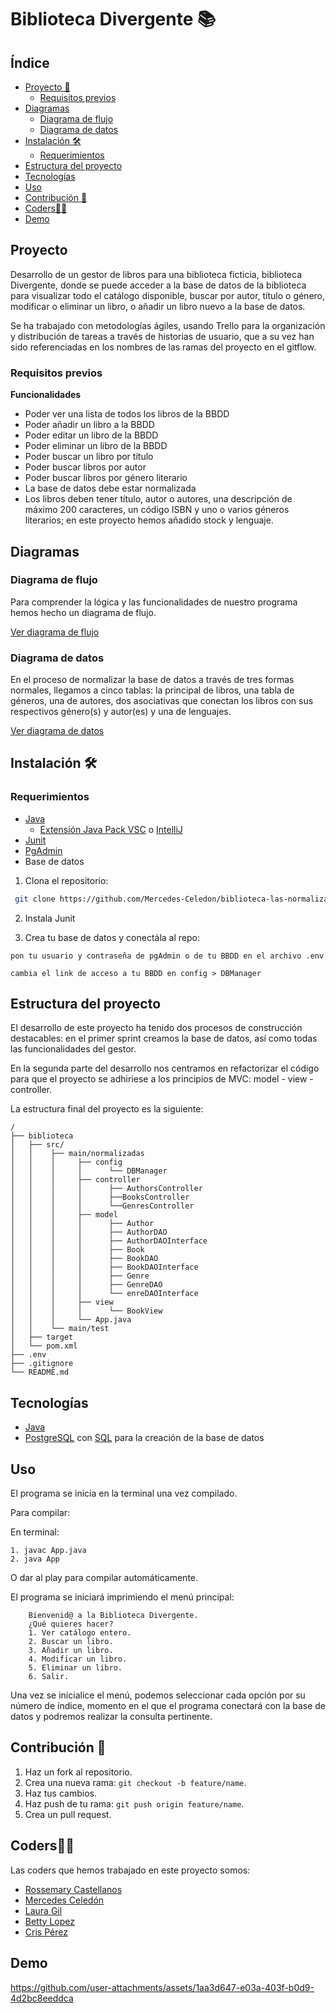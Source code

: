 # Biblioteca Divergente 📚

## Índice

- [Proyecto 📝](#proyecto-)
  - [Requisitos previos](#requisitos-previos-)
- [Diagramas](#diagrama-)
  - [Diagrama de flujo](#diagrama-de-flujo-)
  - [Diagrama de datos](#diagrama-de-datos-)
- [Instalación 🛠️](#installation-)
  - [Requerimientos](#requerimientos-)
- [Estructura del proyecto](#estructura-del-proyecto-)
- [Tecnologías](#tecnologias-)
- [Uso](#uso-)
- [Contribución 🤝](#contribution-)
- [Coders👩‍💻](#coders-)
- [Demo](#demo-)

## Proyecto

Desarrollo de un gestor de libros para una biblioteca ficticia, biblioteca Divergente, donde se puede acceder a la base de datos de la biblioteca para visualizar todo el catálogo disponible, buscar por autor, título o género, modificar o eliminar un libro, o añadir un libro nuevo a la base de datos.

Se ha trabajado con metodologías ágiles, usando Trello para la organización y distribución de tareas a través de historias de usuario, que a su vez han sido referenciadas en los nombres de las ramas del proyecto en el gitflow. 

### Requisitos previos

**Funcionalidades**

- Poder ver una lista de todos los libros de la BBDD
- Poder añadir un libro a la BBDD
- Poder editar un libro de la BBDD
- Poder eliminar un libro de la BBDD
- Poder buscar un libro por título
- Poder buscar libros por autor
- Poder buscar libros por género literario
- La base de datos debe estar normalizada
- Los libros deben tener título, autor o autores, una descripción de máximo 200 caracteres, un código ISBN y uno o varios géneros literarios; en este proyecto hemos añadido stock y lenguaje.

## Diagramas

### Diagrama de flujo

Para comprender la lógica y las funcionalidades de nuestro programa hemos hecho un diagrama de flujo.

[Ver diagrama de flujo](https://www.figma.com/board/44gcSRoeA8imM1DUC5gwBL/Flowchart-Biblioteca?node-id=0-1&t=gOx76jMIQOuqngEP-0)

### Diagrama de datos

En el proceso de normalizar la base de datos a través de tres formas normales, llegamos a cinco tablas: la principal de libros, una tabla de géneros, una de autores, dos asociativas que conectan los libros con sus respectivos género(s) y autor(es) y una de lenguajes.

[Ver diagrama de datos](https://drive.google.com/file/d/1Npe71pMS-Zj1ldXu07YRYapa7U5RKJG9/view)

## Instalación 🛠️

### Requerimientos

- [Java](https://www.w3schools.com/java/java_intro.asp)
  - [Extensión Java Pack VSC](vscjava.vscode-java-pack) o [IntelliJ](https://www.jetbrains.com/es-es/idea/)
- [Junit](https://junit.org/junit5/)
- [PgAdmin](https://www.pgadmin.org/)
- Base de datos

1. Clona el repositorio:

```bash
 git clone https://github.com/Mercedes-Celedon/biblioteca-las-normalizadas
```

2. Instala Junit

3. Crea tu base de datos y conectála al repo:

```
pon tu usuario y contraseña de pgAdmin o de tu BBDD en el archivo .env

```

```
cambia el link de acceso a tu BBDD en config > DBManager
```

## Estructura del proyecto

El desarrollo de este proyecto ha tenido dos procesos de construcción destacables: en el primer sprint creamos la base de datos, así como todas las funcionalidades del gestor.

En la segunda parte del desarrollo nos centramos en refactorizar el código para que el proyecto se adhiriese a los principios de MVC: model - view - controller.

La estructura final del proyecto es la siguiente:

```plaintext
/
├── biblioteca
│   ├── src/
│   │    ├── main/normalizadas
│   │    │     ├── config
│   │    │     │      └── DBManager
│   │    │     ├── controller
│   │    │     │      ├── AuthorsController
│   │    │     │      ├──BooksController
│   │    │     │      └──GenresController
│   │    │     ├── model
│   │    │     │      ├── Author
│   │    │     │      ├── AuthorDAO
│   │    │     │      ├── AuthorDAOInterface
│   │    │     │      ├── Book
│   │    │     │      ├── BookDAO
│   │    │     │      ├── BookDAOInterface
│   │    │     │      ├── Genre
│   │    │     │      ├── GenreDAO
│   │    │     │      └── enreDAOInterface
│   │    │     ├── view
│   │    │     │      └── BookView
│   │    │     └── App.java
│   │    └── main/test
│   ├── target
│   └── pom.xml
├── .env
├── .gitignore
└── README.md

```

## Tecnologías

- [Java](https://www.java.com)
- [PostgreSQL](https://www.postgresql.org/) con [SQL](https://www.w3schools.com/sql/default.asp) para la creación de la base de datos

## Uso

El programa se inicia en la terminal una vez compilado.

Para compilar:

En terminal:

```
1. javac App.java
2. java App
```

O dar al play para compilar automáticamente.

El programa se iniciará imprimiendo el menú principal:

```
    Bienvenid@ a la Biblioteca Divergente.
    ¿Qué quieres hacer?
    1. Ver catálogo entero.
    2. Buscar un libro.
    3. Añadir un libro.
    4. Modificar un libro.
    5. Eliminar un libro.
    6. Salir.
```

Una vez se inicialice el menú, podemos seleccionar cada opción por su número de índice, momento en el que el programa conectará con la base de datos y podremos realizar la consulta pertinente.

## Contribución 🤝

1. Haz un fork al repositorio.
2. Crea una nueva rama: `git checkout -b feature/name`.
3. Haz tus cambios.
4. Haz push de tu rama: `git push origin feature/name`.
5. Crea un pull request.

## Coders👩‍💻

Las coders que hemos trabajado en este proyecto somos:

- [Rossemary Castellanos](https://github.com/castellanorn)
- [Mercedes Celedón](https://github.com/Mercedes-Celedon)
- [Laura Gil](https://github.com/LauraGDev)
- [Betty Lopez](https://github.com/BettyLopo)
- [Cris Pérez](https://github.com/CrisZDE)

## Demo

https://github.com/user-attachments/assets/1aa3d647-e03a-403f-b0d9-4d2bc8eeddca


